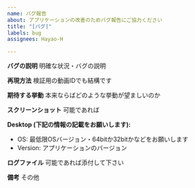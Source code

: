 ```yaml
---
name: バグ報告
about: アプリケーションの改善のためバグ報告にご協力ください
title: "[バグ]"
labels: bug
assignees: Hayao-H

---
```


**バグの説明**
明確な状況・バグの説明

**再現方法**
検証用の動画IDでも結構です

**期待する挙動**
本来ならばどのような挙動が望ましいのか

**スクリーンショット**
可能であれば

**Desktop (下記の情報の記載をお願いします):**
 - OS:  最低限OSバージョン・64bitか32bitかなどをお願いします
 - Version: アプリケーションのバージョン

**ログファイル**
可能であれば添付して下さい

**備考**
その他
